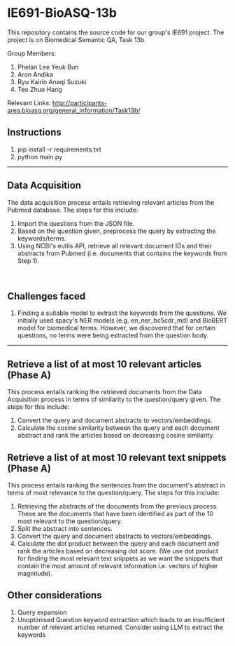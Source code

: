 # IE691-BioASQ-13b

This repository contains the source code for our group's IE691 project. The project is on Biomedical Semantic QA, Task 13b.

Group Members:
1. Phelan Lee Yeuk Bun
2. Aron Andika
3. Ryu Kairin Anaqi Suzuki
4. Teo Zhuo Hang

Relevant Links:
http://participants-area.bioasq.org/general_information/Task13b/

## Instructions
1. pip install -r requirements.txt
2. python main.py

---

## Data Acquisition
The data acquisition process entails retrieving relevant articles from the Pubmed database. The steps for this include:
1. Import the questions from the JSON file.
2. Based on the question given, preprocess the query by extracting the keywords/terms.
3. Using NCBI's eutils API, retrieve all relevant document IDs and their abstracts from Pubmed (i.e. documents that contains the keywords from Step 1).

<br>

## Challenges faced
1. Finding a suitable model to extract the keywords from the questions. We initially used spacy's NER models (e.g. en_ner_bc5cdr_md) and BioBERT model for biomedical terms. However, we discovered that for certain questions, no terms were being extracted from the question body.

---

## Retrieve a list of at most 10 relevant articles (Phase A)
This process entails ranking the retrieved documents from the Data Acquisition process in terms of similarity to the question/query given. The steps for this include:
1. Convert the query and document abstracts to vectors/embeddings.
2. Calculate the cosine similarity between the query and each document abstract and rank the articles based on decreasing cosine similarity.

## Retrieve a list of at most 10 relevant text snippets (Phase A)
This process entails ranking the sentences from the document's abstract in terms of most relevance to the question/query. The steps for this include:
1. Retrieving the abstracts of the documents from the previous process. These are the documents that have been identified as part of the 10 most relevant to the question/query.
2. Split the abstract into sentences.
3. Convert the query and document abstracts to vectors/embeddings.
4. Calculate the dot product between the query and each document and rank the articles based on decreasing dot score. (We use dot product for finding the most relevant text snippets as we want the snippets that contain the most amount of relevant information i.e. vectors of higher magnitude).


## Other considerations
1. Query expansion
2. Unoptimised Question keyword extraction which leads to an insufficient number of relevant articles returned. Consider using LLM to extract the keywords
